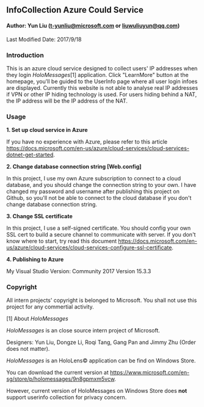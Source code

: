 ## InfoCollection Azure Could Service

#### Author: Yun Liu (t-yunliu@microsoft.com or liuwuliuyun@qq.com)

Last Modified Date: 2017/9/18

### Introduction
This is an azure cloud service designed to collect users' IP addresses when they login *HoloMessages*[1] application.
Click "LearnMore" button at the homepage, you'll be guided to the UserInfo page where all user login infoes are displayed.
Currently this website is not able to analyse real IP addresses if VPN or other IP hiding technology is used.
For users hiding behind a NAT, the IP address will be the IP address of the NAT.

### Usage
**1. Set up cloud service in Azure**

If you have no experience with Azure, please refer to this article https://docs.microsoft.com/en-us/azure/cloud-services/cloud-services-dotnet-get-started.

**2. Change database connection string [Web.config]**

In this project, I use my own Azure subscription to connect to a cloud database, and you should change the connection string to your own. I have changed my password and username after publishing this project on Github, so you'll not be able to connect to the cloud database if you don't change database connection string.

**3. Change SSL certificate**

In this project, I use a self-signed certificate. You should config your own SSL cert to build a secure channel to communicate with server. If you don't know where to start, try read this document https://docs.microsoft.com/en-us/azure/cloud-services/cloud-services-configure-ssl-certificate.

**4. Publishing to Azure**

My Visual Studio Version: Community 2017 Version 15.3.3


### Copyright
All intern projects' copyright is belonged to Microsoft. You shall not use this project for any commertial activity.

[1] About *HoloMessages*

*HoloMessages* is an close source intern project of Microsoft. 

Designers: Yun Liu, Dongze Li, Roqi Tang, Gang Pan and Jimmy Zhu (Order does not matter).

*HoloMessages* is an HoloLens&copy; application can be find on Windows Store.

You can download the current version at https://www.microsoft.com/en-sg/store/p/holomessages/9n8gpmxm5vcw.

However, current version of HoloMessages on Windows Store does **not** support userinfo collection for privacy concern.
